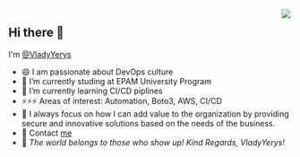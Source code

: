 

<img src="https://user-images.githubusercontent.com/106797604/196503023-c61aac7c-cd1a-40ed-a668-725bbd24f70b.jpg" align="right">

## Hi there 👋
I'm [@VladyYerys](http://vladyyerys.com/)
- 😄 I am passionate about DevOps culture
- 🔭 I’m currently studing at EPAM University Program
- 🌱 I’m currently learning CI/CD piplines
- ⚡⚡⚡ Areas of interest: Automation, Boto3, AWS, CI/CD       
- 👯 I always focus on how I can add value to the organization by providing secure and innovative solutions based on the needs of the business.
- 💬 Contact [me](https://t.me/VladyYerys) 
- 💞️ *The world belongs to those who show up!
           Kind Regards,
            VladyYerys!*
